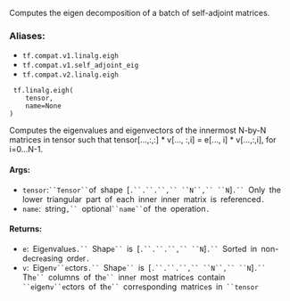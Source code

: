 
Computes the eigen decomposition of a batch of self-adjoint matrices.
### Aliases:
- `tf.compat.v1.linalg.eigh`
- `tf.compat.v1.self_adjoint_eig`
- `tf.compat.v2.linalg.eigh`

```
 tf.linalg.eigh(
    tensor,
    name=None
)
```

Computes the eigenvalues and eigenvectors of the innermost N-by-N matrices in tensor such that tensor[...,:,:] * v[..., :,i] = e[..., i] * v[...,:,i], for i=0...N-1.
#### Args:
- `tensor`:` ``Tensor`` `of` `shape` `[`.``.``.``,`` ``N``,`` ``N`]`.`` `Only` `the` `lower` `triangular` `part` `of` `each` `inner` `inner` `matrix` `is` `referenced`.`
- `name`:` `string`,`` `optional` ``name`` `of` `the` `operation`.`
#### Returns:
- `e`:` `Eig`e`nvalu`e`s`.`` `Shap`e`` `is` `[`.``.``.``,`` ``N`]`.`` `Sort`e`d` `in` `non-d`e`cr`e`asing` `ord`e`r`.`
- `v`:` `Eig`e`n`v``e`ctors`.`` `Shap`e`` `is` `[`.``.``.``,`` ``N``,`` ``N`]`.`` `Th`e`` `columns` `of` `th`e`` `inn`e`r` `most` `matric`e`s` `contain` ``e`ig`e`n`v``e`ctors` `of` `th`e`` `corr`e`sponding` `matric`e`s` `in` ``tensor`
